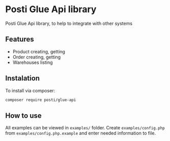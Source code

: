 # Posti Glue Api library

Posti Glue Api library, to help to integrate with other systems 

## Features

- Product creating, getting
- Order creating, getting
- Warehouses listing


## Instalation

To install via composer:

```sh
composer require posti/glue-api
```

## How to use
All examples can be viewed in `examples/` folder. 
Create `examples/config.php` from `examples/config.php.example` and enter needed information to file.

